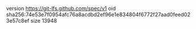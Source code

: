 version https://git-lfs.github.com/spec/v1
oid sha256:74e53e7f0954afc76a8acdbd2ef96e1e834804f6772f27aad0feed023e57c8ef
size 13948
